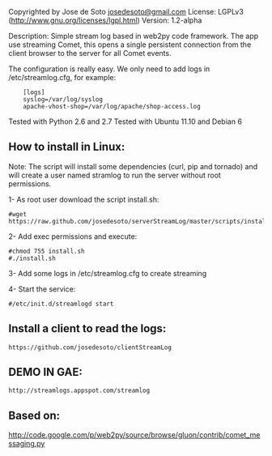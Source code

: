 Copyrighted by Jose de Soto <josedesoto@gmail.com>
License: LGPLv3 (http://www.gnu.org/licenses/lgpl.html)
Version: 1.2-alpha

Description: 
Simple stream log based in web2py code framework. The app use streaming Comet, this opens a single persistent connection from the client browser to the server 
for all Comet events.

The configuration is really easy. We only need to add logs in /etc/streamlog.cfg, for example:

		[logs]
		syslog=/var/log/syslog
		apache-vhost-shop=/var/log/apache/shop-access.log

Tested with Python 2.6 and 2.7
Tested with Ubuntu 11.10 and Debian 6

## How to install in Linux:

Note: The script will install some dependencies (curl, pip and tornado) and will create a user named stramlog
to run the server without root permissions.

1- As root user download the script install.sh:

	#wget https://raw.github.com/josedesoto/serverStreamLog/master/scripts/install.sh
	
2- Add exec permissions and execute:

	#chmod 755 install.sh
	#./install.sh
	
3- Add some logs in /etc/streamlog.cfg to create streaming
	
4- Start the service:

	#/etc/init.d/streamlogd start

## Install a client to read the logs:

	https://github.com/josedesoto/clientStreamLog


## DEMO IN GAE:

	http://streamlogs.appspot.com/streamlog


## Based on:
http://code.google.com/p/web2py/source/browse/gluon/contrib/comet_messaging.py
